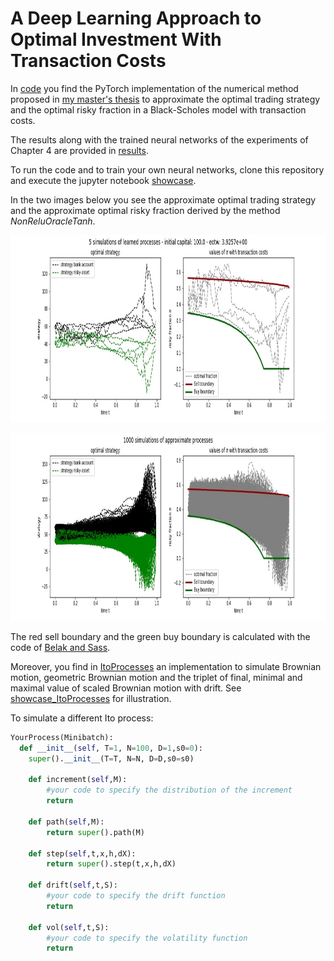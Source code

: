 # A Deep Learning Approach to Optimal Investment With Transaction Costs

In [code](./code) you find the PyTorch implementation of the numerical method proposed in [my master's thesis](./thesis.pdf) to approximate the optimal trading strategy and the optimal risky fraction in a Black-Scholes model with transaction costs.

The results along with the trained neural networks of the experiments of Chapter 4 are provided in [results](./code/results).

To run the code and to train your own neural networks, clone this repository and execute the jupyter notebook [showcase](./code/showcase.ipynb). 

In the two images below you see the approximate optimal trading strategy and the approximate optimal risky fraction derived by the method _NonReluOracleTanh_.

<p align="center">
  <img width="900" height="300" src="./code/results/3Y_m/Non_relu_OracleTanh_e__350130/strategy_fraction_5.jpg">
</p>

<p align="center">
  <img width="900" height="300" src="./code/results/3Y_m/Non_relu_OracleTanh_e__350130/strategy_fraction_1000.jpg">
</p>

The red sell boundary and the green buy boundary is calculated with the code of [Belak and Sass](https://link.springer.com/article/10.1007/s00780-019-00404-4).

Moreover, you find in [ItoProcesses](./code/processes/ItoProcesses.py) an implementation to simulate Brownian motion, geometric Brownian motion and the triplet of final, minimal and maximal value of scaled Brownian motion with drift. See  [showcase_ItoProcesses](./code/processes/showcase_ItoProcesses.ipynb) for illustration.

To simulate a different Ito process: 

```python
YourProcess(Minibatch):
  def __init__(self, T=1, N=100, D=1,s0=0):
    super().__init__(T=T, N=N, D=D,s0=s0)
        
    def increment(self,M):
        #your code to specify the distribution of the increment
        return
    
    def path(self,M):
        return super().path(M)
    
    def step(self,t,x,h,dX):
        return super().step(t,x,h,dX)
    
    def drift(self,t,S):
        #your code to specify the drift function 
        return
    
    def vol(self,t,S):
        #your code to specify the volatility function 
        return 
```

